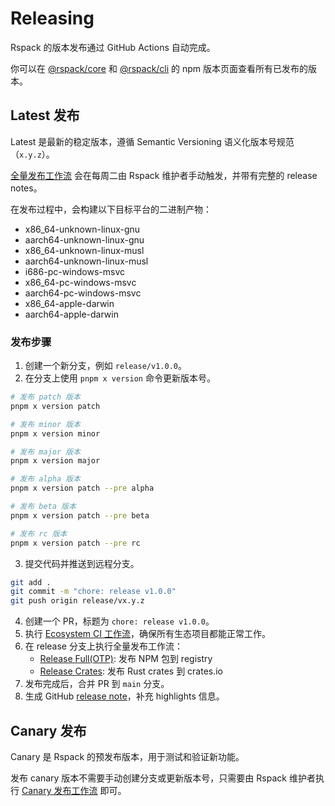 # Releasing

Rspack 的版本发布通过 GitHub Actions 自动完成。

你可以在 [@rspack/core](https://www.npmjs.com/package/@rspack/core?activeTab=versions) 和 [@rspack/cli](https://www.npmjs.com/package/@rspack/cli?activeTab=versions) 的 npm 版本页面查看所有已发布的版本。

## Latest 发布

Latest 是最新的稳定版本，遵循 Semantic Versioning 语义化版本号规范（`x.y.z`）。

[全量发布工作流](https://github.com/web-infra-dev/rspack/actions/workflows/release.yml?query=is%3Asuccess) 会在每周二由 Rspack 维护者手动触发，并带有完整的 release notes。

在发布过程中，会构建以下目标平台的二进制产物：

- x86_64-unknown-linux-gnu
- aarch64-unknown-linux-gnu
- x86_64-unknown-linux-musl
- aarch64-unknown-linux-musl
- i686-pc-windows-msvc
- x86_64-pc-windows-msvc
- aarch64-pc-windows-msvc
- x86_64-apple-darwin
- aarch64-apple-darwin

### 发布步骤

1. 创建一个新分支，例如 `release/v1.0.0`。
2. 在分支上使用 `pnpm x version` 命令更新版本号。

```bash
# 发布 patch 版本
pnpm x version patch

# 发布 minor 版本
pnpm x version minor

# 发布 major 版本
pnpm x version major

# 发布 alpha 版本
pnpm x version patch --pre alpha

# 发布 beta 版本
pnpm x version patch --pre beta

# 发布 rc 版本
pnpm x version patch --pre rc
```

3. 提交代码并推送到远程分支。

```bash
git add .
git commit -m "chore: release v1.0.0"
git push origin release/vx.y.z
```

4. 创建一个 PR，标题为 `chore: release v1.0.0`。
5. 执行 [Ecosystem CI 工作流](https://github.com/web-infra-dev/rspack/actions/workflows/ecosystem-ci.yml)，确保所有生态项目都能正常工作。
6. 在 release 分支上执行全量发布工作流：
   - [Release Full(OTP)](https://github.com/web-infra-dev/rspack/actions/workflows/release-otp.yml): 发布 NPM 包到 registry
   - [Release Crates](https://github.com/web-infra-dev/rspack/actions/workflows/release-crates.yml): 发布 Rust crates 到 crates.io
7. 发布完成后，合并 PR 到 `main` 分支。
8. 生成 GitHub [release note](https://github.com/web-infra-dev/rspack/releases)，补充 highlights 信息。

## Canary 发布

Canary 是 Rspack 的预发布版本，用于测试和验证新功能。

发布 canary 版本不需要手动创建分支或更新版本号，只需要由 Rspack 维护者执行 [Canary 发布工作流](https://github.com/web-infra-dev/rspack/actions/workflows/release-canary.yml) 即可。
